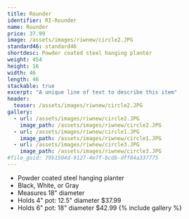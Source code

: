 ```yaml
---
title: Rounder
identifier: RI-Rounder
name: Rounder
price: 37.99
image: /assets/images/riwnew/circle2.JPG
standard46: standard46
shortdesc: Powder coated steel hanging planter
weight: 454
height: 16
width: 46
length: 46
stackable: true
excerpt: "A unique line of text to describe this item"
header:
  teaser: /assets/images/riwnew/circle2.JPG
gallery:
  - url: /assets/images/riwnew/circle2.JPG
    image_path: /assets/images/riwnew/circle2.JPG
  - url: /assets/images/riwnew/circle1.JPG
    image_path: /assets/images/riwnew/circle1.JPG
  - url: /assets/images/riwnew/circle3.JPG
    image_path: /assets/images/riwnew/circle3.JPG
#file_guid: 79b1504d-9127-4e7f-bcdb-dff84a337775
---
```



- Powder coated steel hanging planter
- Black, White, or Gray
- Measures 18" diameter
- Holds 4" pot: 12.5" diameter $37.99
- Holds 6" pot: 18" diameter $42.99
{% include gallery %}
